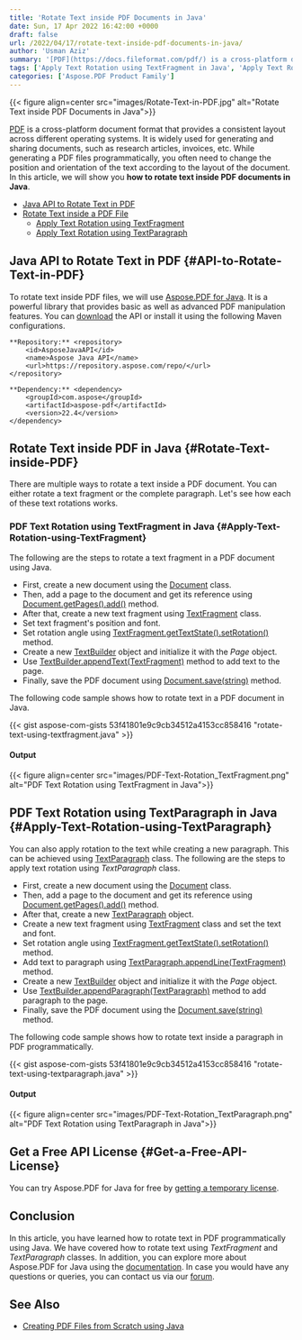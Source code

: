 ```yaml
---
title: 'Rotate Text inside PDF Documents in Java'
date: Sun, 17 Apr 2022 16:42:00 +0000
draft: false
url: /2022/04/17/rotate-text-inside-pdf-documents-in-java/
author: 'Usman Aziz'
summary: '[PDF](https://docs.fileformat.com/pdf/) is a cross-platform document format that provides a consistent layout across different operating systems. It is widely used for generating and sharing documents, such as research articles, invoices, etc. While generating a PDF files programmatically, you often need to change the position and orientation of the text according to the layout of the document. In this article, we will show you **how to rotate text inside PDF documents in Java**.'
tags: ['Apply Text Rotation using TextFragment in Java', 'Apply Text Rotation using TextParagraph in Java', 'Java API to Rotate Text in PDF', 'Java PDF Generator API', 'Rotate Text inside a PDF File in Java']
categories: ['Aspose.PDF Product Family']
---
```




{{< figure align=center src="images/Rotate-Text-in-PDF.jpg" alt="Rotate Text inside PDF Documents in Java">}}


[PDF](https://docs.fileformat.com/pdf/) is a cross-platform document format that provides a consistent layout across different operating systems. It is widely used for generating and sharing documents, such as research articles, invoices, etc. While generating a PDF files programmatically, you often need to change the position and orientation of the text according to the layout of the document. In this article, we will show you **how to rotate text inside PDF documents in Java**.

*   [Java API to Rotate Text in PDF](#API-to-Rotate-Text-in-PDF)
*   [Rotate Text inside a PDF File](#Rotate-Text-inside-PDF)
    *   [Apply Text Rotation using TextFragment](#Apply-Text-Rotation-using-TextFragment)
    *   [Apply Text Rotation using TextParagraph](#Apply-Text-Rotation-using-TextParagraph)

## Java API to Rotate Text in PDF {#API-to-Rotate-Text-in-PDF}

To rotate text inside PDF files, we will use [Aspose.PDF for Java](https://products.aspose.com/pdf/java/). It is a powerful library that provides basic as well as advanced PDF manipulation features. You can [download](https://downloads.aspose.com/pdf/java) the API or install it using the following Maven configurations.

```
**Repository:** <repository>
    <id>AsposeJavaAPI</id>
    <name>Aspose Java API</name>
    <url>https://repository.aspose.com/repo/</url>
</repository>

**Dependency:** <dependency>
    <groupId>com.aspose</groupId>
    <artifactId>aspose-pdf</artifactId>
    <version>22.4</version>
</dependency>
```

## Rotate Text inside PDF in Java {#Rotate-Text-inside-PDF}

There are multiple ways to rotate a text inside a PDF document. You can either rotate a text fragment or the complete paragraph. Let's see how each of these text rotations works.

### PDF Text Rotation using TextFragment in Java {#Apply-Text-Rotation-using-TextFragment}

The following are the steps to rotate a text fragment in a PDF document using Java.

*   First, create a new document using the [Document](https://apireference.aspose.com/pdf/java/com.aspose.pdf/Document) class.
*   Then, add a page to the document and get its reference using [Document.getPages().add()](https://apireference.aspose.com/pdf/java/com.aspose.pdf/PageCollection) method.
*   After that, create a new text fragment using [TextFragment](https://apireference.aspose.com/pdf/java/com.aspose.pdf/TextFragment) class.
*   Set text fragment's position and font.
*   Set rotation angle using [TextFragment.getTextState().setRotation()](https://apireference.aspose.com/pdf/java/com.aspose.pdf/TextFragmentState#setRotation-double-) method.
*   Create a new [TextBuilder](https://apireference.aspose.com/pdf/java/com.aspose.pdf/TextBuilder) object and initialize it with the _Page_ object.
*   Use [TextBuilder.appendText(TextFragment)](https://apireference.aspose.com/pdf/java/com.aspose.pdf/TextBuilder#appendText-com.aspose.pdf.TextFragment-) method to add text to the page.
*   Finally, save the PDF document using [Document.save(string)](https://apireference.aspose.com/pdf/java/com.aspose.pdf/Document#save-java.lang.String-) method.

The following code sample shows how to rotate text in a PDF document in Java.

{{< gist aspose-com-gists 53f41801e9c9cb34512a4153cc858416 "rotate-text-using-textfragment.java" >}}

#### Output



{{< figure align=center src="images/PDF-Text-Rotation_TextFragment.png" alt="PDF Text Rotation using TextFragment in Java">}}


## PDF Text Rotation using TextParagraph in Java {#Apply-Text-Rotation-using-TextParagraph}

You can also apply rotation to the text while creating a new paragraph. This can be achieved using [TextParagraph](https://apireference.aspose.com/pdf/java/com.aspose.pdf/TextParagraph) class. The following are the steps to apply text rotation using _TextParagraph_ class.

*   First, create a new document using the [Document](https://apireference.aspose.com/pdf/java/com.aspose.pdf/Document) class.
*   Then, add a page to the document and get its reference using [Document.getPages().add()](https://apireference.aspose.com/pdf/java/com.aspose.pdf/PageCollection) method.
*   After that, create a new [TextParagraph](https://apireference.aspose.com/pdf/java/com.aspose.pdf/TextParagraph) object.
*   Create a new text fragment using [TextFragment](https://apireference.aspose.com/pdf/java/com.aspose.pdf/TextFragment) class and set the text and font.
*   Set rotation angle using [TextFragment.getTextState().setRotation()](https://apireference.aspose.com/pdf/java/com.aspose.pdf/TextFragmentState#setRotation-double-) method.
*   Add text to paragraph using [TextParagraph.appendLine(TextFragment)](https://apireference.aspose.com/pdf/java/com.aspose.pdf/TextParagraph#appendLine-com.aspose.pdf.TextFragment-) method.
*   Create a new [TextBuilder](https://apireference.aspose.com/pdf/java/com.aspose.pdf/TextBuilder) object and initialize it with the _Page_ object.
*   Use [TextBuilder.appendParagraph(TextParagraph)](https://apireference.aspose.com/pdf/java/com.aspose.pdf/TextBuilder#appendParagraph-com.aspose.pdf.TextParagraph-) method to add paragraph to the page.
*   Finally, save the PDF document using the [Document.save(string)](https://apireference.aspose.com/pdf/java/com.aspose.pdf/Document#save-java.lang.String-) method.

The following code sample shows how to rotate text inside a paragraph in PDF programmatically.

{{< gist aspose-com-gists 53f41801e9c9cb34512a4153cc858416 "rotate-text-using-textparagraph.java" >}}

#### Output



{{< figure align=center src="images/PDF-Text-Rotation_TextParagraph.png" alt="PDF Text Rotation using TextParagraph in Java">}}


## Get a Free API License {#Get-a-Free-API-License}

You can try Aspose.PDF for Java for free by [getting a temporary license](https://purchase.aspose.com/temporary-license).

## Conclusion

In this article, you have learned how to rotate text in PDF programmatically using Java. We have covered how to rotate text using _TextFragment_ and _TextParagraph_ classes. In addition, you can explore more about Aspose.PDF for Java using the [documentation](https://docs.aspose.com/pdf/java/). In case you would have any questions or queries, you can contact us via our [forum](https://forum.aspose.com/).

## See Also

*   [Creating PDF Files from Scratch using Java](https://blog.aspose.com/2020/12/31/create-pdf-files-in-java/)




